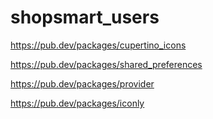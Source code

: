 # shopsmart_users


https://pub.dev/packages/cupertino_icons


https://pub.dev/packages/shared_preferences


https://pub.dev/packages/provider


https://pub.dev/packages/iconly